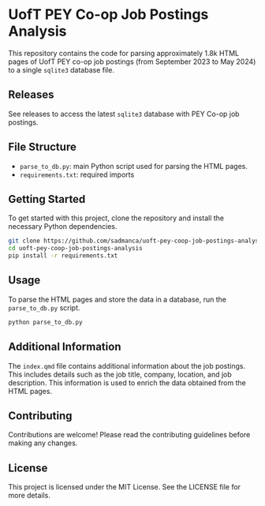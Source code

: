 # UofT PEY Co-op Job Postings Analysis

This repository contains the code for parsing approximately 1.8k HTML pages of UofT PEY co-op job postings (from September 2023 to May 2024) to a single `sqlite3` database file.

## Releases

See releases to access the latest `sqlite3` database with PEY Co-op job postings.

## File Structure

- `parse_to_db.py`: main Python script used for parsing the HTML pages.
- `requirements.txt`: required imports 

## Getting Started

To get started with this project, clone the repository and install the necessary Python dependencies.

```bash
git clone https://github.com/sadmanca/uoft-pey-coop-job-postings-analysis.git
cd uoft-pey-coop-job-postings-analysis
pip install -r requirements.txt
```

## Usage

To parse the HTML pages and store the data in a database, run the `parse_to_db.py` script.

```bash
python parse_to_db.py
```

## Additional Information

The `index.qmd` file contains additional information about the job postings. This includes details such as the job title, company, location, and job description. This information is used to enrich the data obtained from the HTML pages.

## Contributing

Contributions are welcome! Please read the contributing guidelines before making any changes.

## License

This project is licensed under the MIT License. See the LICENSE file for more details.
